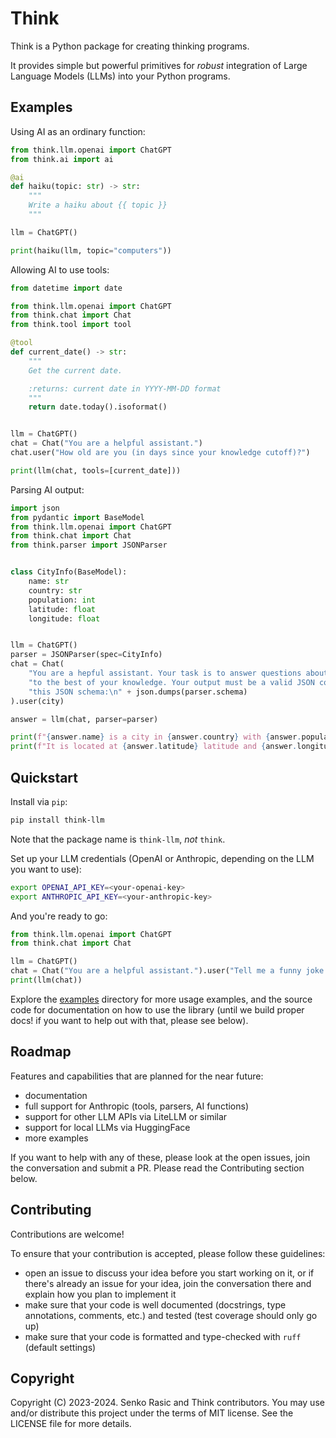 # Think

Think is a Python package for creating thinking programs.

It provides simple but powerful primitives for *robust* integration of Large Language
Models (LLMs) into your Python programs.

## Examples

Using AI as an ordinary function:

```python
from think.llm.openai import ChatGPT
from think.ai import ai

@ai
def haiku(topic: str) -> str:
    """
    Write a haiku about {{ topic }}
    """

llm = ChatGPT()

print(haiku(llm, topic="computers"))
```

Allowing AI to use tools:

```python
from datetime import date

from think.llm.openai import ChatGPT
from think.chat import Chat
from think.tool import tool

@tool
def current_date() -> str:
    """
    Get the current date.

    :returns: current date in YYYY-MM-DD format
    """
    return date.today().isoformat()


llm = ChatGPT()
chat = Chat("You are a helpful assistant.")
chat.user("How old are you (in days since your knowledge cutoff)?")

print(llm(chat, tools=[current_date]))
```

Parsing AI output:

```python
import json
from pydantic import BaseModel
from think.llm.openai import ChatGPT
from think.chat import Chat
from think.parser import JSONParser


class CityInfo(BaseModel):
    name: str
    country: str
    population: int
    latitude: float
    longitude: float


llm = ChatGPT()
parser = JSONParser(spec=CityInfo)
chat = Chat(
    "You are a hepful assistant. Your task is to answer questions about cities, "
    "to the best of your knowledge. Your output must be a valid JSON conforming to "
    "this JSON schema:\n" + json.dumps(parser.schema)
).user(city)

answer = llm(chat, parser=parser)

print(f"{answer.name} is a city in {answer.country} with {answer.population} inhabitants.")
print(f"It is located at {answer.latitude} latitude and {answer.longitude} longitude.")
```

## Quickstart

Install via `pip`:

```bash
pip install think-llm
```

Note that the package name is `think-llm`, *not* `think`.

Set up your LLM credentials (OpenAI or Anthropic, depending on the LLM you want to use):

```bash
export OPENAI_API_KEY=<your-openai-key>
export ANTHROPIC_API_KEY=<your-anthropic-key>
```

And you're ready to go:

```python
from think.llm.openai import ChatGPT
from think.chat import Chat

llm = ChatGPT()
chat = Chat("You are a helpful assistant.").user("Tell me a funny joke.")
print(llm(chat))
```

Explore the [examples](./examples/) directory for more usage examples, and the
source code for documentation on how to use the library (until we build proper docs! if you
want to help out with that, please see below).

## Roadmap

Features and capabilities that are planned for the near future:

- documentation
- full support for Anthropic (tools, parsers, AI functions)
- support for other LLM APIs via LiteLLM or similar
- support for local LLMs via HuggingFace
- more examples

If you want to help with any of these, please look at the open issues, join the
conversation and submit a PR. Please read the Contributing section below.

## Contributing

Contributions are welcome!

To ensure that your contribution is accepted, please follow these guidelines:

- open an issue to discuss your idea before you start working on it, or if there's
  already an issue for your idea, join the conversation there and explain how you
  plan to implement it
- make sure that your code is well documented (docstrings, type annotations, comments,
  etc.) and tested (test coverage should only go up)
- make sure that your code is formatted and type-checked with `ruff` (default settings)

## Copyright

Copyright (C) 2023-2024. Senko Rasic and Think contributors. You may use and/or distribute
this project under the terms of MIT license. See the LICENSE file for more details.
